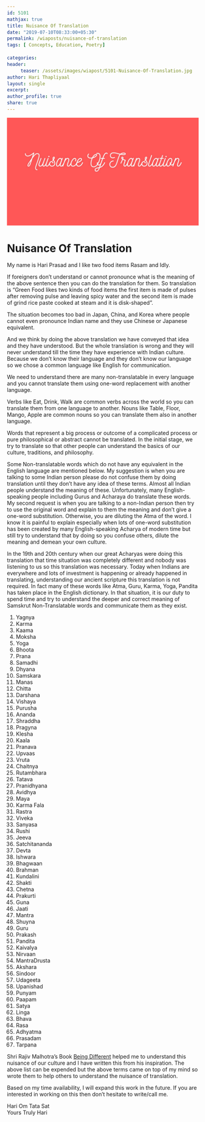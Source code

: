 ```yaml
--- 
id: 5101
mathjax: true  
title: Nuisance Of Translation
date: "2019-07-10T08:33:00+05:30"
permalink: /wiaposts/nuisance-of-translation
tags: [ Concepts, Education, Poetry]    

categories: 
header:
     teaser: /assets/images/wiapost/5101-Nuisance-Of-Translation.jpg
author: Hari Thapliyaal 
layout: single 
excerpt:  
author_profile: true 
share: true 
---
```


![Nuisance Of Translation](/assets/images/wiapost/5101-Nuisance-Of-Translation.jpg)     
   
# Nuisance Of Translation   
    
My name is Hari Prasad and I like two food items Rasam and Idly.    
    
If foreigners don’t understand or cannot pronounce what is the meaning of the above sentence then you can do the translation for them. So translation is “Green Food likes two kinds of food items the first item is made of pulses after removing pulse and leaving spicy water and the second item is made of grind rice paste cooked at steam and it is disk-shaped”.    
    
The situation becomes too bad in Japan, China, and Korea where people cannot even pronounce Indian name and they use Chinese or Japanese equivalent.    
    
And we think by doing the above translation we have conveyed that idea and they have understood. But the whole translation is wrong and they will never understand till the time they have experience with Indian culture. Because we don’t know their language and they don’t know our language so we chose a common language like English for communication.    
    
We need to understand there are many non-translatable in every language and you cannot translate them using one-word replacement with another language.    
    
Verbs like Eat, Drink, Walk are common verbs across the world so you can translate them from one language to another. Nouns like Table, Floor, Mango, Apple are common nouns so you can translate them also in another language.    
    
Words that represent a big process or outcome of a complicated process or pure philosophical or abstract cannot be translated. In the initial stage, we try to translate so that other people can understand the basics of our culture, traditions, and philosophy.    
    
Some Non-translatable words which do not have any equivalent in the English language are mentioned below. My suggestion is when you are talking to some Indian person please do not confuse them by doing translation until they don’t have any idea of these terms. Almost all Indian people understand the meaning of these. Unfortunately, many English-speaking people including Gurus and Acharaya do translate these words. My second request is when you are talking to a non-Indian person then try to use the original word and explain to them the meaning and don’t give a one-word substitution. Otherwise, you are diluting the Atma of the word. I know it is painful to explain especially when lots of one-word substitution has been created by many English-speaking Acharya of modern time but still try to understand that by doing so you confuse others, dilute the meaning and demean your own culture.    
    
In the 19th and 20th century when our great Acharyas were doing this translation that time situation was completely different and nobody was listening to us so this translation was necessary. Today when Indians are everywhere and lots of investment is happening or already happened in translating, understanding our ancient scripture this translation is not required. In fact many of these words like Atma, Guru, Karma, Yoga, Pandita has taken place in the English dictionary. In that situation, it is our duty to spend time and try to understand the deeper and correct meaning of Samskrut Non-Translatable words and communicate them as they exist.    
    
1. Yagnya    
2. Karma    
3. Kaama    
4. Moksha    
5. Yoga    
6. Bhoota    
7. Prana    
8. Samadhi    
9. Dhyana    
10. Samskara    
11. Manas    
12. Chitta    
13. Darshana    
14. Vishaya    
15. Purusha    
16. Ananda    
17. Shraddha    
18. Pragyna    
19. Klesha    
20. Kaala    
21. Pranava    
22. Upvaas    
23. Vruta    
24. Chaitnya    
25. Rutambhara    
26. Tatava    
27. Pranidhyana    
28. Avidhya    
29. Maya    
30. Karma Fala    
31. Rastra    
32. Viveka    
33. Sanyasa    
34. Rushi    
35. Jeeva    
36. Satchitananda    
37. Devta    
38. Ishwara    
39. Bhagwaan    
40. Brahman    
41. Kundalini    
42. Shakti    
43. Chetna    
44. Prakurti    
45. Guna    
46. Jaati    
47. Mantra    
48. Shuyna    
49. Guru    
50. Prakash    
51. Pandita    
52. Kaivalya    
53. Nirvaan    
54. MantraDrusta    
55. Akshara    
56. Sindoor    
57. Udageeta    
58. Upanishad    
59. Punyam    
60. Paapam    
61. Satya    
62. Linga    
63. Bhava    
64. Rasa    
65. Adhyatma    
66. Prasadam    
67. Tarpana    
    
Shri Rajiv Malhotra’s Book [Being Different](https://beingdifferentbook.com/) helped me to understand this nuisance of our culture and I have written this from his inspiration. The above list can be expended but the above terms came on top of my mind so wrote them to help others to understand the nuisance of translation.    
    
<div>Based on my time availability, I will expand this work in the future. If you are interested in working on this then don’t hesitate to write/call me.    
    
Hari Om Tata Sat     
Yours Truly Hari    

